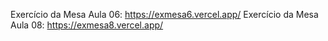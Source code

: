 Exercício da Mesa Aula 06: https://exmesa6.vercel.app/
Exercício da Mesa Aula 08: https://exmesa8.vercel.app/
